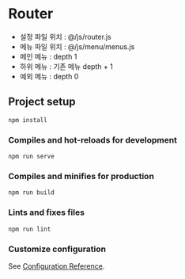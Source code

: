 # Router
* 설정 파일 위치 : @/js/router.js
* 메뉴 파일 위치 : @/js/menu/menus.js
* 메인 메뉴 : depth 1
* 하위 메뉴 : 기존 메뉴 depth + 1
* 예외 메뉴 : depth 0

## Project setup
```
npm install
```

### Compiles and hot-reloads for development
```
npm run serve
```

### Compiles and minifies for production
```
npm run build
```

### Lints and fixes files
```
npm run lint
```

### Customize configuration
See [Configuration Reference](https://cli.vuejs.org/config/).
